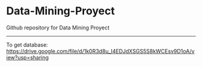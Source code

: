 # Data-Mining-Proyect
Github repository for Data Mining Proyect <hr>
  To get database: https://drive.google.com/file/d/1k0R3d8u_I4EDJdXSGS5S8kWCEsv9D1oA/view?usp=sharing
